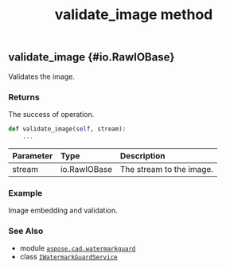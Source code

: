﻿---
title: validate_image method
second_title: Aspose.CAD for Python via .NET API References
description: 
type: docs
weight: 50
url: /python-net/aspose.cad.watermarkguard/iwatermarkguardservice/validate_image/
is_root: false
---

## validate_image {#io.RawIOBase}

Validates the image.


### Returns 


The success of operation.


```python
def validate_image(self, stream):
    ...
```


| Parameter | Type | Description |
| :- | :- | :- |
| stream | io.RawIOBase | The stream to the image. |

### Example 


Image embedding and validation.



### See Also
* module [`aspose.cad.watermarkguard`](../../)
* class [`IWatermarkGuardService`](/cad/python-net/aspose.cad.watermarkguard/iwatermarkguardservice)
